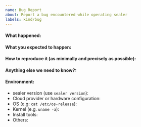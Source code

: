 ```yaml
---
name: Bug Report
about: Report a bug encountered while operating sealer
labels: kind/bug
---
```


<!-- Please use this template while reporting a bug and provide as much info as possible. Not doing so may result in your bug not being addressed in a timely manner. Thanks!

-->


#### What happened:

#### What you expected to happen:

#### How to reproduce it (as minimally and precisely as possible):

#### Anything else we need to know?:

#### Environment:
- sealer version (use `sealer version`):
- Cloud provider or hardware configuration:
- OS (e.g: `cat /etc/os-release`):
- Kernel (e.g. `uname -a`):
- Install tools:
- Others:
